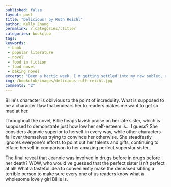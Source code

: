 ```yaml
---
published: false
layout: post
title: "Delicious! by Ruth Reichl"
author: Kelly Zhang
permalink: /:categories/:title/
categories: bookclub
tags:
keywords:
 - book
 - popular literature
 - novel
 - food in fiction
 - food novel
 - baking novel
excerpt: "Been a hectic week. I'm getting settled into my new sublet, and cooking has been a struggle at times because I'm still in the process of stocking my pantry with essentials."
img: /bookclub/images/delicious-ruth-reichl.jpg
comments: "2"
---
```


Billie's character is oblivious to the point of incredulity. What is supposed to be a character flaw that endears her to readers makes me want to get so mad at her.

Throughout the novel, Billie heaps lavish praise on her late sister, which is supposed to demonstrate just how low her self-esteem is... I guess? She considers Jeannie superior to herself in every way, while other characters fall over themselves trying to convince her otherwise. She steadfastly ignores everyone's efforts to point out her talents and gifts, continuing to efface herself in comparison to her amazing perfect superstar sister.

The final reveal that Jeannie was involved in drugs before in drugs before her death? WOW, who would've guessed that the perfect sister isn't perfect at all! What a tasteful idea to conveniently make the deceased sibling a terrible person to make sure every one of us readers know what a wholesome lovely girl Billie is.
